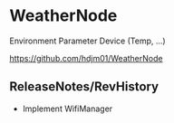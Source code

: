 WeatherNode
=============================================================================

Environment Parameter Device (Temp, ...)

https://github.com/hdjm01/WeatherNode


ReleaseNotes/RevHistory
-----------------------------------------------------------------------------

- Implement WifiManager